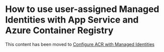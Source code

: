 # How to use user-assigned Managed Identities with App Service and Azure Container Registry

This content has been moved to [Configure ACR with Managed Identities](https://github.com/Azure/app-service-linux-docs/tree/master/HowTo/Configure%20ACR%20with%20Managed%20Identities)